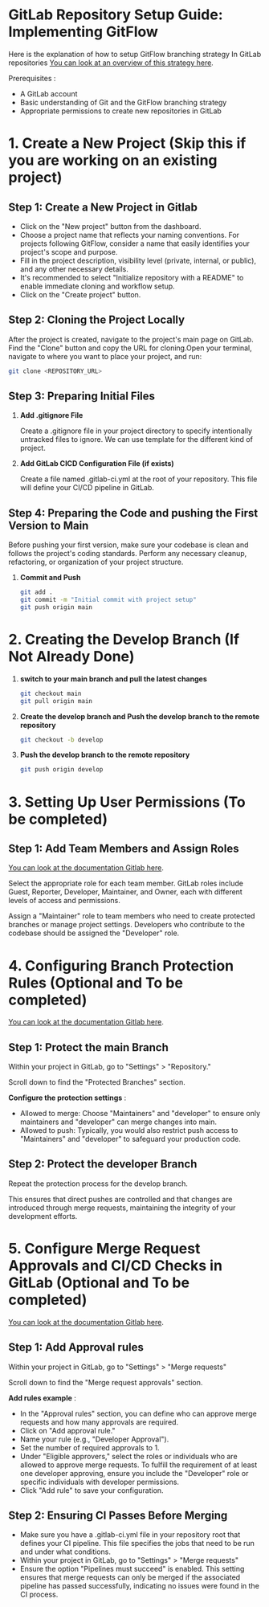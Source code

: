 # GitLab Repository Setup Guide: Implementing GitFlow

Here is the explanation of how to setup GitFlow branching strategy In GitLab repositories
[You can look at an overview of this strategy here](https://gitversion.net/docs/learn/branching-strategies/gitflow/). 

Prerequisites : 
- A GitLab account
- Basic understanding of Git and the GitFlow branching strategy
- Appropriate permissions to create new repositories in GitLab

# 1. Create a New Project (Skip this if you are working on an existing project)

## Step 1: Create a New Project in Gitlab

- Click on the "New project" button from the dashboard.
- Choose a project name that reflects your naming conventions. For projects following GitFlow, consider a name that easily identifies your project's scope and purpose.
- Fill in the project description, visibility level (private, internal, or public), and any other necessary details.
- It's recommended to select "Initialize repository with a README" to enable immediate cloning and workflow setup.
- Click on the "Create project" button. 

## Step 2: Cloning the Project Locally

After the project is created, navigate to the project's main page on GitLab. Find the "Clone" button and copy the URL for cloning.Open your terminal, navigate to where you want to place your project, and run:

   ```bash
   git clone <REPOSITORY_URL>
   ```

## Step 3: Preparing Initial Files

1. **Add .gitignore File**

   Create a .gitignore file in your project directory to specify intentionally untracked files to ignore. We can use template for the different kind of project. 

2. **Add GitLab CICD Configuration File (if exists)** 

   Create a file named .gitlab-ci.yml at the root of your repository. This file will define your CI/CD pipeline in GitLab.

## Step 4: Preparing the Code and pushing the First Version to Main

Before pushing your first version, make sure your codebase is clean and follows the project's coding standards. Perform any necessary cleanup, refactoring, or organization of your project structure.

1. **Commit and Push**

   ```bash
   git add .
   git commit -m "Initial commit with project setup"
   git push origin main
   ```

# 2. Creating the Develop Branch (If Not Already Done)

1. **switch to your main branch and pull the latest changes**

   ```bash
   git checkout main
   git pull origin main
   ```

2. **Create the develop branch and Push the develop branch to the remote repository**

   ```bash
   git checkout -b develop
   ```

3. **Push the develop branch to the remote repository**

   ```bash
   git push origin develop
   ```

# 3. Setting Up User Permissions (To be completed)

## Step 1: Add Team Members and Assign Roles

[You can look at the documentation Gitlab here](https://docs.gitlab.com/ee/user/project/members/).  

Select the appropriate role for each team member. GitLab roles include Guest, Reporter, Developer, Maintainer, and Owner, each with different levels of access and permissions.

Assign a "Maintainer" role to team members who need to create protected branches or manage project settings.
Developers who contribute to the codebase should be assigned the "Developer" role.

# 4. Configuring Branch Protection Rules (Optional and To be completed)

[You can look at the documentation Gitlab here](https://docs.gitlab.com/ee/user/project/protected_branches.html).

## Step 1: Protect the main Branch

Within your project in GitLab, go to "Settings" > "Repository."

Scroll down to find the "Protected Branches" section.

**Configure the protection settings** : 

- Allowed to merge: Choose "Maintainers" and "developer" to ensure only maintainers and "developer" can merge changes into main.
- Allowed to push: Typically, you would also restrict push access to "Maintainers" and "developer" to safeguard your production code.

## Step 2: Protect the developer Branch

Repeat the protection process for the develop branch.

This ensures that direct pushes are controlled and that changes are introduced through merge requests, maintaining the integrity of your development efforts.

# 5. Configure Merge Request Approvals and CI/CD Checks in GitLab (Optional and To be completed)

[You can look at the documentation Gitlab here](https://docs.gitlab.com/ee/user/project/merge_requests/approvals/rules.html).

## Step 1: Add Approval rules

Within your project in GitLab, go to "Settings" > "Merge requests"

Scroll down to find the "Merge request approvals" section.

**Add rules example** : 

- In the "Approval rules" section, you can define who can approve merge requests and how many approvals are required.
- Click on "Add approval rule."
- Name your rule (e.g., "Developer Approval").
- Set the number of required approvals to 1.
- Under "Eligible approvers," select the roles or individuals who are allowed to approve merge requests. To fulfill the requirement of at least one developer   approving, ensure you include the "Developer" role or specific individuals with developer permissions.
- Click "Add rule" to save your configuration.

## Step 2: Ensuring CI Passes Before Merging

- Make sure you have a .gitlab-ci.yml file in your repository root that defines your CI pipeline. This file specifies the jobs that need to be run and under what conditions.
- Within your project in GitLab, go to "Settings" > "Merge requests"
- Ensure the option "Pipelines must succeed" is enabled. This setting ensures that merge requests can only be merged if the associated pipeline has passed successfully, indicating no issues were found in the CI process.
